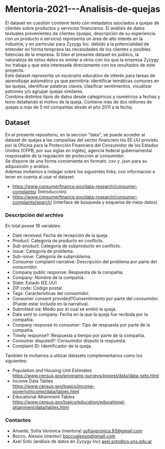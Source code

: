 # **Mentoria-2021---Analisis-de-quejas**

El dataset en cuestión contiene texto con metadatos asociados a quejas de clientes sobre productos y servicios financieros. El análisis de datos textuales provenientes de clientes (quejas, descripción de su experiencia con un producto o servicio) representa un área de alto interés en la industria, y en particular para Zyzygy Inc. debido a la potencialidad de entender en forma temprana las necesidades de los clientes y posibles falencias de la empresa. Si bien el presente dataset es público, la naturaleza de estos datos es similar a otros con los que la empresa Zyzygy Inc trabaja y que esta interesada directamente con los resultados de este proyecto. <br />
Este dataset representa un escenario educativo de interés para tareas de aprendizaje automático ya que permitiría: identificar temáticas comunes en las quejas, identificar palabras claves, clasificar sentimientos, visualizar patrones y/o agrupar quejas similares. <br />
Combina distintos tipos de datos desde categóricos y numéricos a fechas y texto detallando el motivo de la queja. Contiene más de dos millones de quejas a más de 5 mil compañías desde el año 2011 a la fecha. 
<br />
## **Dataset**
En el presente repositorio, en la seccion "data", se puede acceder al dataset de quejas a las compañias del sector financiero los EE.UU provisto por la Oficina para la Protección Financiera del Consumidor de los Estados Unidos (CFPB, por sus siglas en inglés), agencia federal gubernamental responsable de la regulación de protección al consumidor. <br />
Se dispone de una forma conveniente en formato .csv y .json para su adquisición y análisis. <br />
Ademas invitamos a indagar sobre los siguientes links, con informacion a tener en cuenta al usar el dataset: <br />
* https://www.consumerfinance.gov/data-research/consumer-complaints/ (Introducción)
* https://www.consumerfinance.gov/data-research/consumer-complaints/search/ (interface
de búsqueda y esquema de meta-datos)

### **Descripción del archivo**
En total posee 18 variables: <br />
* Date received: Fecha de recepción de la queja <br />
* Product: Categoría de producto en conflicto.  <br />
* Sub-product: Categoría de subproducto en conflicto.  <br />
* Issue: Categoría de problema. <br />
* Sub-issue:  Categoría de subproblema. <br />
* Consumer complaint narrative: Descripción del problema por parte del consumidor. <br />
* Company public response: Respuesta de la compañía. <br />
* Company: Nombre de la compañía. <br />
* State: Estado (EE.UU) <br />
* ZIP code: Código postal. <br />
* Tags: Características del consumidor. <br />
* Consumer consent provided?Consentimiento por parte del consumidor. (Puede estar incluido en la narrativa). <br />
* Submitted via: Medio por el cual se emitió la queja. <br />
* Date sent to company: Fecha en la que la queja fue recibida por la compañía. <br />
* Company response to consumer: Tipo de respuesta por parte de la compañía. <br />
* Timely response?: Respuesta a tiempo por parte de la compañía. <br />
* Consumer disputed?: Consumidor disputó la respuesta. <br />
* Complaint ID: Identificador de la queja. <br />

También te invitamos a utilizar datasets complementarios como los siguientes: <br />
* Population and Housing Unit Estimates <br /> <https://www.census.gov/programs-surveys/popest/data/data-sets.html>
* Income Data Tables <br /> <https://www.census.gov/topics/income-poverty/income/data/tables.html>
* Educational Attainment Tables <br /> <https://www.census.gov/topics/education/educational-attainment/data/tables.html>
### **Contactos**
* Amante, Sofía Verónica (mentora) <sofiaveronica.93@gmail.com> <br />
* Bocco, Alessio (mentor) <boccoalessio@gmail.com> <br />
* Axel Soto (análisis de datos en Zyzygy Inc) <axel.soto@cs.uns.edu.ar> <br />
